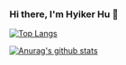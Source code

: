 ### Hi there, I'm Hyiker Hu 👋

[![Top Langs](https://github-readme-stats.vercel.app/api/top-langs/?username=Hyiker&layout=compact&hide=css,html)](https://github.com/anuraghazra/github-readme-stats)


[![Anurag's github stats](https://github-readme-stats.vercel.app/api?username=Hyiker)](https://github.com/anuraghazra/github-readme-stats)


